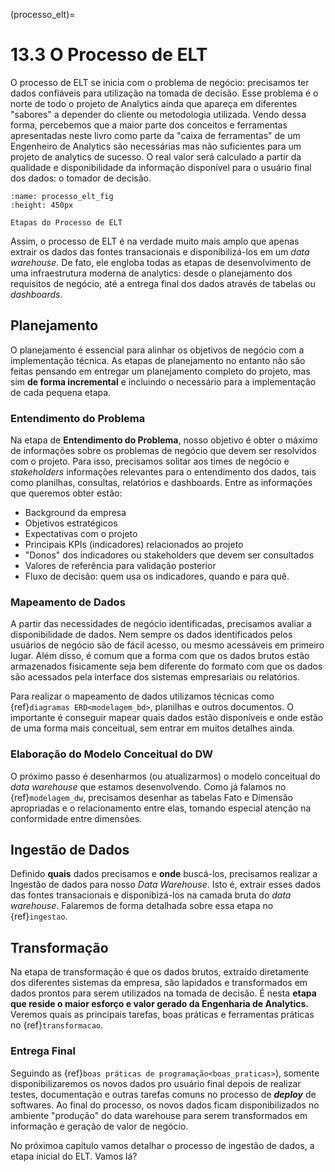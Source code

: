(processo_elt)=
# 13.3 O Processo de ELT

O processo de ELT  se inicia com o problema de negócio: precisamos ter dados confiáveis para utilização na tomada de decisão. Esse problema é o norte de todo o projeto de Analytics ainda que apareça em diferentes "sabores" a depender do cliente ou metodologia utilizada. Vendo dessa forma, percebemos que a maior parte dos conceitos e ferramentas apresentadas neste livro como parte da "caixa de ferramentas" de um Engenheiro de Analytics são necessárias mas não suficientes para um projeto de analytics de sucesso. O real valor será calculado a partir da qualidade e disponibilidade da informação disponível para o usuário final dos dados: o tomador de decisão.


```{figure} ../../../assets/img/processo_elt.png
:name: processo_elt_fig
:height: 450px

Etapas do Processo de ELT
```

Assim, o processo de ELT é na verdade muito mais amplo que apenas extrair os dados das fontes transacionais e disponibilizá-los em um *data warehouse*. De fato, ele engloba todas as etapas de desenvolvimento de uma infraestrutura moderna de analytics: desde o planejamento dos requisitos de negócio, até a entrega final dos dados através de tabelas ou *dashboards*. 

## Planejamento

O planejamento é essencial para alinhar os objetivos de negócio com a implementação técnica. As etapas de planejamento no entanto não são feitas pensando em entregar um planejamento completo do projeto, mas sim **de forma incremental** e incluindo o necessário para a implementação de cada pequena etapa.

### Entendimento do Problema

Na etapa de **Entendimento do Problema**, nosso objetivo é obter o máximo de informações sobre os problemas de negócio que devem ser resolvidos com o projeto. Para isso, precisamos solitar aos times de negócio e *stakeholders* informações relevantes para o entendimento dos dados, tais como planilhas, consultas, relatórios e dashboards. Entre as informações que queremos obter estão:

* Background da empresa
* Objetivos estratégicos
* Expectativas com o projeto
* Principais KPIs (indicadores) relacionados ao projeto
* "Donos" dos indicadores ou stakeholders que devem ser consultados
* Valores de referência para validação posterior
* Fluxo de decisão: quem usa os indicadores, quando e para quê.


### Mapeamento de Dados

A partir das necessidades de negócio identificadas, precisamos avaliar a disponibilidade de dados. Nem sempre os dados identificados pelos usuários de negócio são de fácil acesso, ou mesmo acessáveis em primeiro lugar. Além disso, é comum que a forma com que os dados brutos estão armazenados fisicamente seja bem diferente do formato com que os dados são acessados pela interface dos sistemas empresariais ou relatórios.

Para realizar o mapeamento de dados utilizamos técnicas como {ref}`diagramas ERD<modelagem_bd>`, planilhas e outros documentos. O importante é conseguir mapear quais dados estão disponíveis e onde estão de uma forma mais conceitual, sem entrar em muitos detalhes ainda. 

### Elaboração do Modelo Conceitual do DW

O próximo passo é desenharmos (ou atualizarmos) o modelo conceitual do *data warehouse* que estamos desenvolvendo. Como já falamos no {ref}`modelagem_dw`, precisamos desenhar as tabelas Fato e Dimensão apropriadas e o relacionamento entre elas, tomando especial atenção na conformidade entre dimensões.

## Ingestão de Dados

Definido **quais** dados precisamos e **onde** buscá-los, precisamos realizar a Ingestão de dados para nosso *Data Warehouse*. Isto é, extrair esses dados das fontes transacionais e disponibizá-los na camada bruta do *data warehouse*. Falaremos de forma detalhada sobre essa etapa no {ref}`ingestao`.

## Transformação

Na etapa de transformação é que os dados brutos, extraído diretamente dos diferentes sistemas da empresa, são lapidados e transformados em dados prontos para serem utilizados na tomada de decisão. É nesta **etapa que reside o maior esforço e valor gerado da Engenharia de Analytics.** Veremos quais as principais tarefas, boas práticas e ferramentas práticas no {ref}`transformacao`.

### Entrega Final

Seguindo as {ref}`boas práticas de programação<boas_praticas>`), somente disponibilizaremos os novos dados pro usuário final depois de realizar testes, documentação e outras tarefas comuns no processo de ***deploy*** de softwares. Ao final do processo, os novos dados ficam disponibilizados no ambiente "produção" do data warehouse para serem transformados em informação e geração de valor de negócio.

No próximoa capítulo vamos detalhar o processo de ingestão de dados, a etapa inicial do ELT. Vamos lá?